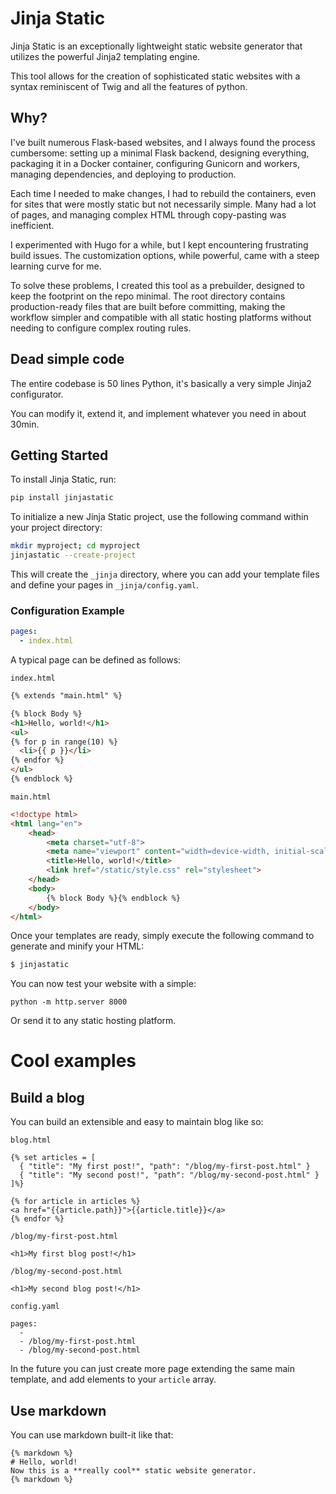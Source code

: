 # Jinja Static

Jinja Static is an exceptionally lightweight static website generator that utilizes the powerful Jinja2 templating engine.

This tool allows for the creation of sophisticated static websites with a syntax reminiscent of Twig and all the features of python.

## Why?

I've built numerous Flask-based websites, and I always found the process cumbersome: setting up a minimal Flask backend, designing everything, packaging it in a Docker container, configuring Gunicorn and workers, managing dependencies, and deploying to production.

Each time I needed to make changes, I had to rebuild the containers, even for sites that were mostly static but not necessarily simple. Many had a lot of pages, and managing complex HTML through copy-pasting was inefficient.

I experimented with Hugo for a while, but I kept encountering frustrating build issues. The customization options, while powerful, came with a steep learning curve for me.

To solve these problems, I created this tool as a prebuilder, designed to keep the footprint on the repo minimal. The root directory contains production-ready files that are built before committing, making the workflow simpler and compatible with all static hosting platforms without needing to configure complex routing rules.

## Dead simple code

The entire codebase is 50 lines Python, it's basically a very simple Jinja2 configurator.

You can modify it, extend it, and implement whatever you need in about 30min.

## Getting Started
To install Jinja Static, run:

```bash
pip install jinjastatic
```

To initialize a new Jinja Static project, use the following command within your project directory:

```bash
mkdir myproject; cd myproject
jinjastatic --create-project
```

This will create the `_jinja` directory, where you can add your template files and define your pages in `_jinja/config.yaml`.

### Configuration Example

```yaml
pages:
  - index.html
```

A typical page can be defined as follows:

`index.html`
```html
{% extends "main.html" %}

{% block Body %}
<h1>Hello, world!</h1>
<ul>
{% for p in range(10) %}
  <li>{{ p }}</li>
{% endfor %}
</ul>
{% endblock %}
```

`main.html`
```html
<!doctype html>
<html lang="en">
    <head>
        <meta charset="utf-8">
        <meta name="viewport" content="width=device-width, initial-scale=1">
        <title>Hello, world!</title>
        <link href="/static/style.css" rel="stylesheet">
    </head>
    <body>
        {% block Body %}{% endblock %}
    </body>
</html>
```

Once your templates are ready, simply execute the following command to generate and minify your HTML:

```bash
$ jinjastatic
```

You can now test your website with a simple:
```
python -m http.server 8000
```

Or send it to any static hosting platform.

# Cool examples

## Build a blog

You can build an extensible and easy to maintain blog like so:

`blog.html`
```
{% set articles = [
  { "title": "My first post!", "path": "/blog/my-first-post.html" }
  { "title": "My second post!", "path": "/blog/my-second-post.html" }
]%}

{% for article in articles %}
<a href="{{article.path}}">{{article.title}}</a>
{% endfor %}
```
`/blog/my-first-post.html`
```
<h1>My first blog post!</h1>
```
`/blog/my-second-post.html`
```
<h1>My second blog post!</h1>
```
`config.yaml`
```
pages:
  - 
  - /blog/my-first-post.html
  - /blog/my-second-post.html
```

In the future you can just create more page extending the same main template, and add elements to your `article` array.

## Use markdown

You can use markdown built-it like that:
```
{% markdown %}
# Hello, world!
Now this is a **really cool** static website generator.
{% markdown %}
```
